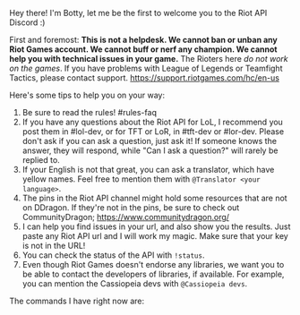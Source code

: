 Hey there! I'm Botty, let me be the first to welcome you to the Riot API Discord :)

First and foremost: **This is not a helpdesk. We cannot ban or unban any Riot Games account. We cannot buff or nerf any champion. We cannot help you with technical issues in your game.** The Rioters here *do not work on the games*. If you have problems with League of Legends or Teamfight Tactics, please contact support. https://support.riotgames.com/hc/en-us

Here's some tips to help you on your way:
1. Be sure to read the rules! #rules-faq
2. If you have any questions about the Riot API for LoL, I recommend you post them in #lol-dev, or for TFT or LoR, in #tft-dev or #lor-dev. Please don't ask if you can ask a question, just ask it! If someone knows the answer, they will respond, while "Can I ask a question?" will rarely be replied to.
3. If your English is not that great, you can ask a translator, which have yellow names. Feel free to mention them with `@Translator <your language>`.
4. The pins in the Riot API channel might hold some resources that are not on DDragon. If they're not in the pins, be sure to check out CommunityDragon; https://www.communitydragon.org/
5. I can help you find issues in your url, and also show you the results. Just paste any Riot API url and I will work my magic. Make sure that your key is not in the URL!
6. You can check the status of the API with `!status`.
7. Even though Riot Games doesn't endorse any libraries, we want you to be able to contact the developers of libraries, if available. For example, you can mention the Cassiopeia devs with `@Cassiopeia devs`.

The commands I have right now are:
